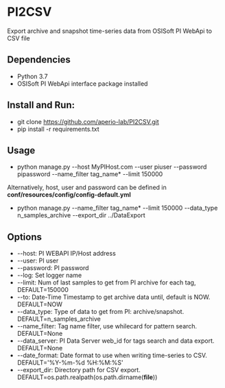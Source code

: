 # PI2CSV
 Export archive and snapshot time-series data from OSISoft PI WebApi to CSV file

## Dependencies
* Python 3.7
* OSISoft PI WebApi interface package installed

## Install and Run:
* git clone https://github.com/aperio-lab/PI2CSV.git
* pip install -r requirements.txt

## Usage
* python manage.py --host MyPIHost.com --user piuser --password pipassword --name_filter tag_name\* --limit 150000 

Alternatively, host, user and password can be defined in **conf/resources/config/config-default.yml**
* python manage.py --name_filter tag_name\* --limit 150000 --data_type n_samples_archive --export_dir ../DataExport


## Options
* --host: PI WEBAPI IP/Host address
* --user: PI user
* --password: PI password
* --log: Set logger name
* --limit: Num of last samples to get from PI archive for each tag, DEFAULT=150000
* --to: Date-Time Timestamp to get archive data until, default is NOW. DEFAULT=NOW
* --data_type: Type of data to get from PI: archive/snapshot. DEFAULT=n_samples_archive
* --name_filter: Tag name filter, use whilecard for pattern search. DEFAULT=None
* --data_server: PI Data Server web_id for tags search and data export. DEFAULT=None
* --date_format: Date format to use when writing time-series to CSV. DEFAULT='%Y-%m-%d %H:%M:%S'
* --export_dir: Directory path for CSV export. DEFAULT=os.path.realpath(os.path.dirname(__file__))
